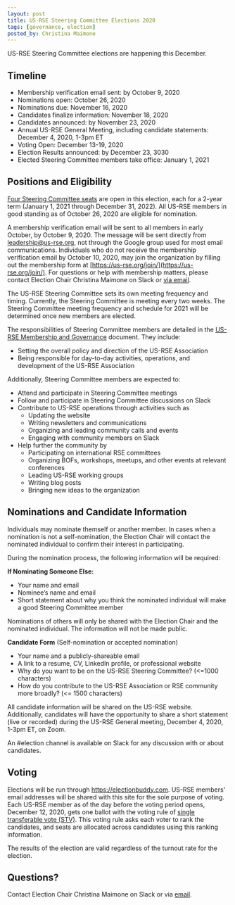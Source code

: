 ```yaml
---
layout: post
title: US-RSE Steering Committee Elections 2020
tags: [governance, election]
posted_by: Christina Maimone
---
```


US-RSE Steering Committee elections are happening this December.

## Timeline

* Membership verification email sent: by October 9, 2020
* Nominations open: October 26, 2020
* Nominations due: November 16, 2020
* Candidates finalize information: November 18, 2020 
* Candidates announced: by November 23, 2020
* Annual US-RSE General Meeting, including candidate statements: December 4, 2020, 1-3pm ET
* Voting Open: December 13-19, 2020
* Election Results announced: by December 23, 3030
* Elected Steering Committee members take office: January 1, 2021


## Positions and Eligibility
[Four Steering Committee seats](https://us-rse.org/2020-06-29-sc-transition/) are open in this election, each for a 2-year term (January 1, 2021 through December 31, 2022).  All US-RSE members in good standing as of October 26, 2020 are eligible for nomination.  

A membership verification email will be sent to all members in early October, by October 9, 2020.  The message will be sent directly from leadership@us-rse.org, not through the Google group used for most email communications.   Individuals who do not receive the membership verification email by October 10, 2020, may join the organization by filling out the membership form at [https://us-rse.org/join/](https://us-rse.org/join/).  For questions or help with membership matters, please contact Election Chair Christina Maimone on Slack or [via email](mailto:christina.maimone@northwestern.edu).

The US-RSE Steering Committee sets its own meeting frequency and timing.  Currently, the Steering Committee is meeting every two weeks.  The Steering Committee meeting frequency and schedule for 2021 will be determined once new members are elected.  

The responsibilities of Steering Committee members are detailed in the [US-RSE Membership and Governance](https://github.com/USRSE/documents/blob/master/governance.md) document. They include:

* Setting the overall policy and direction of the US-RSE Association
* Being responsible for day-to-day activities, operations, and development of the US-RSE Association

Additionally, Steering Committee members are expected to:

* Attend and participate in Steering Committee meetings
* Follow and participate in Steering Committee discussions on Slack
* Contribute to US-RSE operations through activities such as
  * Updating the website
  * Writing newsletters and communications
  * Organizing and leading community calls and events
  * Engaging with community members on Slack
* Help further the community by 
  * Participating on international RSE committees
  * Organizing BOFs, workshops, meetups, and other events at relevant conferences
  * Leading US-RSE working groups
  * Writing blog posts
  * Bringing new ideas to the organization

## Nominations and Candidate Information

Individuals may nominate themself or another member.  In cases when a nomination is not a self-nomination, the Election Chair will contact the nominated individual to confirm their interest in participating. 

During the nomination process, the following information will be required:

**If Nominating Someone Else:**

* Your name and email 
* Nominee’s name and email 
* Short statement about why you think the nominated individual will make a good Steering Committee member

Nominations of others will only be shared with the Election Chair and the nominated individual.  The information will not be made public.

**Candidate Form** (Self-nomination or accepted nomination)

* Your name and a publicly-shareable email 
* A link to a resume, CV, LinkedIn profile, or professional website
* Why do you want to be on the US-RSE Steering Committee? (<=1000 characters)
* How do you contribute to the US-RSE Association or RSE community more broadly? (<= 1500 characters)

All candidate information will be shared on the US-RSE website.  Additionally, candidates will have the opportunity to share a short statement (live or recorded) during the US-RSE General meeting, December 4, 2020, 1-3pm ET, on Zoom.  

An #election channel is available on Slack for any discussion with or about candidates.


## Voting

Elections will be run through https://electionbuddy.com.  US-RSE members' email addresses will be shared with this site for the sole purpose of voting.  Each US-RSE member as of the day before the voting period opens, December 12, 2020, gets one ballot with the voting rule of [single transferable vote (STV)](https://electionbuddy.com/features/voting-systems/stv-voting).  This voting rule asks each voter to rank the candidates, and seats are allocated across candidates using this ranking information.  

The results of the election are valid regardless of the turnout rate for the election.

## Questions?

Contact Election Chair Christina Maimone on Slack or via [email](mailto:christina.maimone@northwestern.edu).
